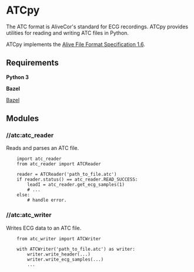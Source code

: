 # ATCpy

The ATC format is AliveCor's standard for ECG recordings.  ATCpy provides utilities for reading and writing ATC
files in Python.

ATCpy implements the [Alive File Format Specification 1.6](https://docs.google.com/document/d/1UiH-2maPn6-d22obk0-Vic-SBAceyFWyVVwH29i0Drc/edit).


## Requirements

__Python 3__

__Bazel__

[Bazel](https://bazel.build)

## Modules


### //atc:atc_reader

Reads and parses an ATC file.

```
    import atc_reader
    from atc_reader import ATCReader

    reader = ATCReader('path_to_file.atc')
    if reader.status() == atc_reader.READ_SUCCESS:
        leadI = atc_reader.get_ecg_samples(1)
        # ...
    else:
        # handle error.
```

### //atc:atc_writer

Writes ECG data to an ATC file.

```
    from atc_writer import ATCWriter

    with ATCWriter('path_to_file.atc') as writer:
        writer.write_header(...)
        writer.write_ecg_samples(...)
        ...
```
